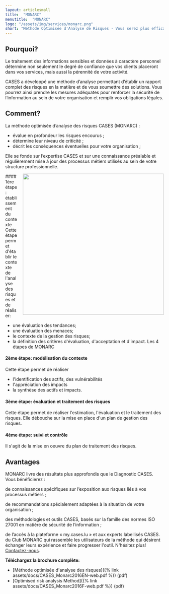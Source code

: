 ```yaml
---
layout: articlesmall
title:  "MONARC"
menutitle:  "MONARC"
logo: "/assets/img/services/monarc.png"
short: "Méthode Optimisée d'Analyse de Risques - Vous serez plus efficaces et complet!"
---
```

## Pourquoi?

Le traitement des informations sensibles et données à caractère personnel détermine non seulement le degré de confiance que vos clients placeront dans vos services, mais aussi la pérennité de votre activité.

CASES a développé une méthode d’analyse permettant d’établir un rapport complet des risques en la matière et de vous soumettre des solutions. Vous pourrez ainsi prendre les mesures adéquates pour renforcer la sécurité de l’information au sein de votre organisation et remplir vos obligations légales.

## Comment?
La méthode optimisée d’analyse des risques CASES (MONARC) :

* évalue en profondeur les risques encourus ;
* détermine leur niveau de criticité ;
* décrit les conséquences éventuelles pour votre organisation ;


Elle se fonde sur l’expertise CASES et sur une connaissance préalable et régulièrement mise à jour
des processus métiers utilisés au sein de votre structure professionnelle.

<img src="{{ 'assets/img/services/monarccircle.jpg' | relative_url }}" style="float:right; width:448px; margin-left: 15px;" />
#### 1ère étape: établissement du contexte
Cette étape permet d'établir le contexte de l'analyse des risques et de réaliser:

* une évaluation des tendances;
* une évaluation des menaces;
* le contexte de la gestion des risques;
* la définition des critères d'évaluation, d'acceptation et d'impact. Les 4 étapes de MONARC

#### 2ème étape: modélisation du contexte
Cette étape permet de réaliser

* l'identification des actifs, des vulnérabilités
* l'appréciation des impacts
* la synthèse des actifs et impacts.

#### 3ème étape: évaluation et traitement des risques
Cette étape permet de réaliser l'estimation, l'évaluation et le traitement des risques. Elle débouche sur la mise en place d'un plan de gestion des risques.

#### 4ème étape: suivi et contrôle
Il s'agit de la mise en oeuvre du plan de traitement des risques.

## Avantages
MONARC livre des résultats plus approfondis que le Diagnostic CASES.
Vous bénéficierez :

de connaissances spécifiques sur l’exposition aux risques liés à vos processus métiers ;

de recommandations spécialement adaptées à la situation de votre organisation ;

des méthodologies et outils CASES, basés sur la famille des normes ISO 27001 en matière de sécurité de l’information ;

de l’accès à la plateforme « my.cases.lu » et aux experts labellisés CASES.
du Club MONARC qui rassemble les utilisateurs de la méthode qui désirent échanger leurs expérience et faire progresser l'outil.
N'hésitez plus! [Contactez-nous](mailto:services@cases.lu?subject=Monarc).

**Téléchargez la brochure complète:**

* [Méthode optimisée d'analyse des risques]({% link assets/docs/CASES_Monarc2016EN-web.pdf %}) (pdf)
* [Optimised risk analysis Method]({% link assets/docs/CASES_Monarc2016F-web.pdf %}) (pdf)
